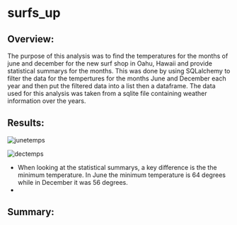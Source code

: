 # surfs_up

## Overview:

The purpose of this analysis was to find the temperatures for the months of june and december for the new surf shop in Oahu, Hawaii and provide statistical summarys for the months. This was done by using SQLalchemy to filter the data for the tempertures for the months June and December each year and then put the filtered data into a list then a dataframe. The data used for this analysis was taken from a sqlite file containing weather information over the years.

## Results:

![junetemps](https://user-images.githubusercontent.com/107213807/183263326-f757bb5e-d597-446b-8caa-6943d1a87d69.png)

![dectemps](https://user-images.githubusercontent.com/107213807/183263332-6071a342-b240-4dfb-b133-cbab30839b8b.png)


- When looking at the statistical summarys, a key difference is the the minimum temperature. In June the minimum temperature is 64 degrees while in December it was 56 degrees.
- 

## Summary:
